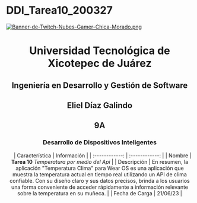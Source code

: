 # DDI_Tarea10_200327

[![Banner-de-Twitch-Nubes-Gamer-Chica-Morado.png](https://i.postimg.cc/15q3LFXF/Banner-de-Twitch-Nubes-Gamer-Chica-Morado.png)](https://postimg.cc/MvzwBvyZ)

<div align="center">
  
# Universidad Tecnológica de Xicotepec de Juárez


## Ingeniería en Desarrollo y Gestión de Software
## Eliel Díaz Galindo 
## 9A
### Desarrollo de Dispositivos Inteligentes




&nbsp;
&nbsp;
|  Característica |  Información |
| :------------: | :------------: |
| Nombre | **Tarea 10** *Temperatura por medio del Api* |
| Descripción  |  En resumen, la aplicación "Temperatura Clima" para Wear OS es una aplicación que muestra la temperatura actual en tiempo real utilizando un API de clima confiable. Con su diseño claro y sus datos precisos, brinda a los usuarios una forma conveniente de acceder rápidamente a información relevante sobre la temperatura en su muñeca. |
|  Fecha de Carga | 21/06/23  |
